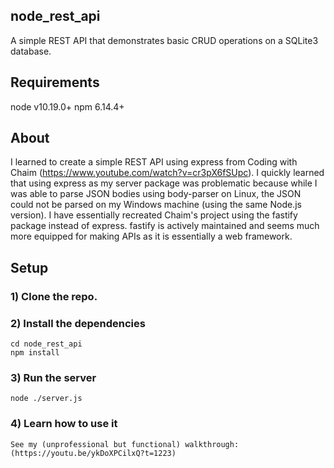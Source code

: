 ## node_rest_api
A simple REST API that demonstrates basic CRUD operations on a SQLite3 database.

## Requirements
node v10.19.0+
npm 6.14.4+

## About
I learned to create a simple REST API using express from Coding with Chaim (https://www.youtube.com/watch?v=cr3pX6fSUpc).
I quickly learned that using express as my server package was problematic because while I was able to parse JSON bodies
using body-parser on Linux, the JSON could not be parsed on my Windows machine (using the same Node.js version). I have
essentially recreated Chaim's project using the fastify package instead of express. fastify is actively maintained and
seems much more equipped for making APIs as it is essentially a web framework.

## Setup

### 1) Clone the repo.

### 2) Install the dependencies
    cd node_rest_api
    npm install

### 3) Run the server
    node ./server.js

### 4) Learn how to use it
    See my (unprofessional but functional) walkthrough: (https://youtu.be/ykDoXPCilxQ?t=1223)
